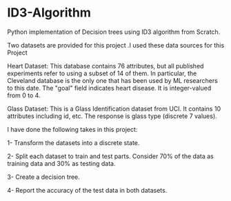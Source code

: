 # ID3-Algorithm
Python implementation of Decision trees using ID3 algorithm from Scratch.
  
Two datasets are provided for this project .I used these data sources for this Project  

Heart Dataset: This database contains 76 attributes, but all published experiments refer to using a subset of 14 of them.
In particular, the Cleveland database is the only one that has been used by ML researchers to this date. The "goal" field
indicates heart disease. It is integer-valued from 0 to 4.  

Glass Dataset: This is a Glass Identification dataset from UCI. It contains 10 attributes including id, etc. The response is
glass type (discrete 7 values).

I have done the following takes in this project:  

1- Transform the datasets into a discrete state.  

2- Split each dataset to train and test parts. Consider 70% of the data as training data and 30% as testing data. 

3- Create a decision tree.  

4- Report the accuracy of the test data in both datasets.
